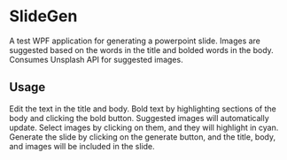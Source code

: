 # SlideGen

A test WPF application for generating a powerpoint slide.
Images are suggested based on the words in the title and bolded words in the body.
Consumes Unsplash API for suggested images.

## Usage

Edit the text in the title and body. 
Bold text by highlighting sections of the body and clicking the bold button. 
Suggested images will automatically update. Select images by clicking on them, and they will highlight in cyan.
Generate the slide by clicking on the generate button, and the title, body, and images will be included in the slide. 
